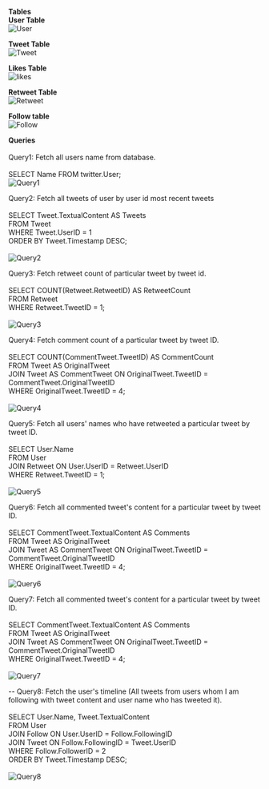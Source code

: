 **Tables**<br>
**User Table**
<br>
![User](https://github.com/subhg/Promact-Assignment3-DatabaseEssentials/assets/113555022/a4a9b63e-b2ff-4e4d-a7cb-7ed387a96b75)

**Tweet Table**
<br>
![Tweet](https://github.com/subhg/Promact-Assignment3-DatabaseEssentials/assets/113555022/81b43d93-6971-4225-acc0-0b6abed13eea)

**Likes Table**
<br>
![likes](https://github.com/subhg/Promact-Assignment3-DatabaseEssentials/assets/113555022/fca9db40-45e6-430d-b9e0-53133eb9e217)

**Retweet Table**
<br>
![Retweet](https://github.com/subhg/Promact-Assignment3-DatabaseEssentials/assets/113555022/6594890e-4e5f-41ae-b0d5-e0ff616936f9)

**Follow table**
<br>
![Follow](https://github.com/subhg/Promact-Assignment3-DatabaseEssentials/assets/113555022/eb4ee7b1-2c83-4b82-a825-4ac4167210f4)

**Queries**
<br><br>
 Query1: Fetch all users name from database.
<br>
<br>
          SELECT Name FROM twitter.User;
         <br>
         ![Query1](https://github.com/subhg/Promact-Assignment3-DatabaseEssentials/assets/113555022/d99ade28-fb23-42e6-8069-d28146fc5dff)

Query2: Fetch all tweets of user by user id most recent tweets 
<br>
<br>
       SELECT Tweet.TextualContent AS Tweets<br>
       FROM Tweet<br> 
       WHERE Tweet.UserID = 1 <br>
       ORDER BY Tweet.Timestamp DESC;<br>
       <br>
      ![Query2](https://github.com/subhg/Promact-Assignment3-DatabaseEssentials/assets/113555022/4ae1fe8f-4956-462a-a130-a6b8e34be616)

 Query3: Fetch retweet count of particular tweet by tweet id.
<br>
<br>
          SELECT COUNT(Retweet.RetweetID) AS RetweetCount<br>
           FROM Retweet<br>
           WHERE Retweet.TweetID = 1;<br>
           <br>
           ![Query3](https://github.com/subhg/Promact-Assignment3-DatabaseEssentials/assets/113555022/d4c1c59e-e322-4b70-9411-7bc125925ee6)
           
 Query4:  Fetch comment count of a particular tweet by tweet ID.
<br>
<br>
          SELECT COUNT(CommentTweet.TweetID) AS CommentCount<br>
          FROM Tweet AS OriginalTweet<br>
          JOIN Tweet AS CommentTweet ON OriginalTweet.TweetID = CommentTweet.OriginalTweetID<br>
          WHERE OriginalTweet.TweetID = 4;<br>
          <br>
          ![Query4](https://github.com/subhg/Promact-Assignment3-DatabaseEssentials/assets/113555022/06dba05a-f5f7-4de7-8d20-b19deeb73a67)

 Query5: Fetch all users' names who have retweeted a particular tweet by tweet ID.
<br>
<br>
          SELECT User.Name <br>
          FROM User <br>
          JOIN Retweet ON User.UserID = Retweet.UserID <br>
          WHERE Retweet.TweetID = 1;<br>
          <br>
          ![Query5](https://github.com/subhg/Promact-Assignment3-DatabaseEssentials/assets/113555022/bc95a703-bdbe-4967-ba97-b419af7c5377)

   Query6: Fetch all commented tweet's content for a particular tweet by tweet ID.
  <br>
  <br>
            SELECT CommentTweet.TextualContent AS Comments<br>
            FROM Tweet AS OriginalTweet<br>
            JOIN Tweet AS CommentTweet ON OriginalTweet.TweetID = CommentTweet.OriginalTweetID<br>
            WHERE OriginalTweet.TweetID = 4;<br>
            <br>
            ![Query6](https://github.com/subhg/Promact-Assignment3-DatabaseEssentials/assets/113555022/d0ce80fe-2e1a-4603-b110-ded704f24661)
            
   Query7: Fetch all commented tweet's content for a particular tweet by tweet ID.
  <br>
  <br>
             SELECT CommentTweet.TextualContent AS Comments<br>
             FROM Tweet AS OriginalTweet<br>
             JOIN Tweet AS CommentTweet ON OriginalTweet.TweetID = CommentTweet.OriginalTweetID<br>
             WHERE OriginalTweet.TweetID = 4;<br>
             <br>
             ![Query7](https://github.com/subhg/Promact-Assignment3-DatabaseEssentials/assets/113555022/f4544a34-7dab-4f71-a40c-1dd63a26ef07)



  -- Query8: Fetch the user's timeline  (All tweets from users whom I am following with tweet content and user name who has tweeted it).
  <br>
  <br>
            SELECT User.Name, Tweet.TextualContent <br>
            FROM User <br>
            JOIN Follow ON User.UserID = Follow.FollowingID <br>
            JOIN Tweet ON Follow.FollowingID = Tweet.UserID <br>
            WHERE Follow.FollowerID = 2<br>
            ORDER BY Tweet.Timestamp DESC;<br>
            <br>
           ![Query8](https://github.com/subhg/Promact-Assignment3-DatabaseEssentials/assets/113555022/55ded762-d308-4297-8434-a7361dee1458)
       

